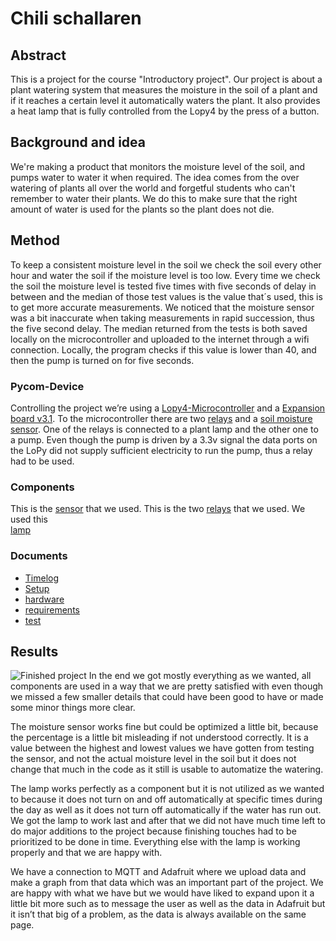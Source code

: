 # Chili schallaren
 
## Abstract
 
This is a project for the course "Introductory project". Our project is about a plant watering system that measures the moisture in the soil of a plant and if it reaches a certain level it automatically waters the plant. It also provides a heat lamp that is fully controlled from the Lopy4 by the press of a button.
 
## Background and idea
 
We're making a product that monitors the moisture level of the soil, and pumps water to water it when required. The idea comes from the over watering of plants all over the world and forgetful students who can't remember to water their plants. We do this to make sure that the right amount of water is used for the plants so the plant does not die.
 
## Method
To keep a consistent moisture level in the soil we check the soil every other hour and water the soil if the moisture level is too low. Every time we check the soil the moisture level is tested five times with five seconds of delay in between and the median of those test values is the value that´s used, this is to get more accurate measurements. We noticed that the moisture sensor was a bit inaccurate when taking measurements in rapid succession, thus the five second delay. The median returned from the tests is both saved locally on the microcontroller and uploaded to the internet through a wifi connection. Locally, the program checks if this value is lower than 40, and then the pump is turned on for five seconds.
 
### Pycom-Device
Controlling the project we’re using a [Lopy4-Microcontroller][Lopy4] and a [Expansion board v3.1][expansion board]. To the microcontroller there are two [relays][r] and a [soil moisture sensor][sensor]. One of the relays is connected to a plant lamp and the other one to a pump. Even though the pump is driven by a 3.3v signal the data ports on the LoPy did not supply sufficient electricity to run the pump, thus a relay had to be used.  
 
### Components
This is the  [sensor](https://www.electrokit.com/uploads/productfile/41015/41015738_-_Soil_Moisture_Sensor.pdf) that we used.
This is the two  [relays](https://www.electrokit.com/uploads/productfile/41015/41015704_-_5V_Relay_Module.pdf) that we used. We used this  
[lamp](https://www.kjell.com/se/produkter/hem-fritid/tradgard/vaxtlampor/vaxtlampa-led-e27-1200-lm-p64560?gclid=Cj0KCQiAieWOBhCYARIsANcOw0zotIo42_MUFOpcMuNYAMZnTFBfwb3OmhILSr8SXYybIhZ_YeAcE9UaAkHfEALw_wcB&gclsrc=aw.ds)
 
### Documents
- [Timelog](../doc/timelog.md)
- [Setup](../doc/setup.md)
- [hardware](../doc/hardware.md)
- [requirements](../doc/requirements.md)
- [test](../doc/test.md)
 
 
## Results
 
![Finished project](../img/20220114_091904.jpg)
In the end we got mostly everything as we wanted, all components are used in a way that we are pretty satisfied with even though we missed a few smaller details that could have been good to have or made some minor things more clear.
 
The moisture sensor works fine but could be optimized a little bit, because the percentage is a little bit misleading if not understood correctly. It is a value between the highest and lowest values we have gotten from testing the sensor, and not the actual moisture level in the soil but it does not change that much in the code as it still is usable to automatize the watering.
 
The lamp works perfectly as a component but it is not utilized as we wanted to because it does not turn on and off automatically at specific times during the day as well as it does not turn off automatically if the water has run out. We got the lamp to work last and after that we did not have much time left to do major additions to the project because finishing touches had to be prioritized to be done in time. Everything else with the lamp is working properly and that we are happy with.
 
We have a connection to MQTT and Adafruit where we upload data and make a graph from that data which was an important part of the project. We are happy with what we have but we would have liked to expand upon it a little bit more such as to message the user as well as the data in Adafruit but it isn’t that big of a problem, as the data is always available on the same page.
 
 
 
 
[expansion board]: https://pycom.io/product/expansion-board-3-0/
[sensor]: https://www.electrokit.com/uploads/productfile/41015/41015738_-_Soil_Moisture_Sensor.pdf
[Lopy4]: https://pycom.io/product/lopy4/
[r]: https://www.electrokit.com/uploads/productfile/41015/41015704_-_5V_Relay_Module.pdf
